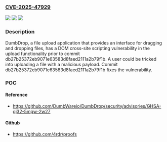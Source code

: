 ### [CVE-2025-47929](https://cve.mitre.org/cgi-bin/cvename.cgi?name=CVE-2025-47929)
![](https://img.shields.io/static/v1?label=Product&message=DumbDrop&color=blue)
![](https://img.shields.io/static/v1?label=Version&message=%3D%20%3C%20db27b25372eb9071e63583d8faed2111a2b79f1b%20&color=brighgreen)
![](https://img.shields.io/static/v1?label=Vulnerability&message=CWE-79%3A%20Improper%20Neutralization%20of%20Input%20During%20Web%20Page%20Generation%20('Cross-site%20Scripting')&color=brighgreen)

### Description

DumbDrop, a file upload application that provides an interface for dragging and dropping files, has a DOM cross-site scripting vulnerability in the upload functionality prior to commit db27b25372eb9071e63583d8faed2111a2b79f1b. A user could be tricked into uploading a file with a malicious payload. Commit db27b25372eb9071e63583d8faed2111a2b79f1b fixes the vulnerability.

### POC

#### Reference
- https://github.com/DumbWareio/DumbDrop/security/advisories/GHSA-gj32-5mgw-2w27

#### Github
- https://github.com/4rdr/proofs

